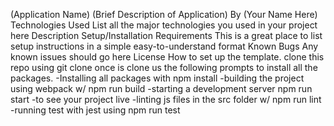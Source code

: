 (Application Name)
(Brief Description of Application)
By (Your Name Here)
Technologies Used
List all
the major technologies
you used in your project
here
Description
Setup/Installation Requirements
This is a great place
to list setup instructions
in a simple
easy-to-understand
format
Known Bugs
Any known issues
should go here
License
How to set up the template.
clone this repo using git clone once is clone us the following prompts to install all the packages. -Installing all packages with npm install -building the project using webpack w/ npm run build -starting a development server npm run start -to see your project live -linting js files in the src folder w/ npm run lint -running test with jest using npm run test